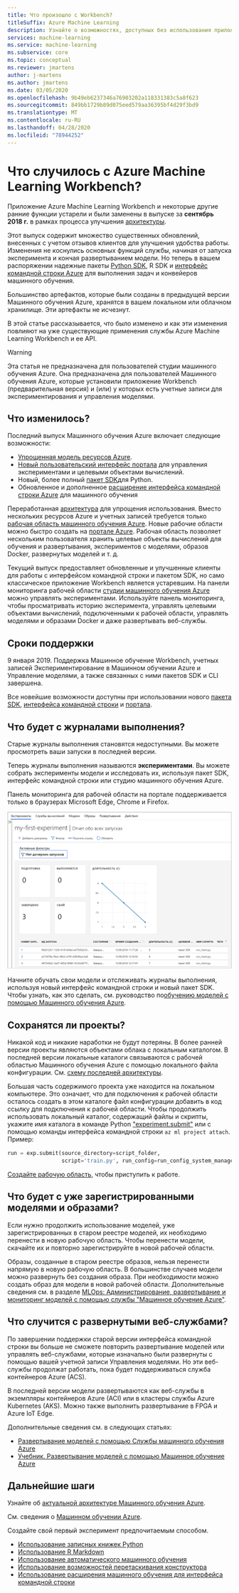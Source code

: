 ```yaml
---
title: Что произошло с Workbench?
titleSuffix: Azure Machine Learning
description: Узнайте о возможностях, доступных без использования приложения Workbench, и сроках поддержки.
services: machine-learning
ms.service: machine-learning
ms.subservice: core
ms.topic: conceptual
ms.reviewer: jmartens
author: j-martens
ms.author: jmartens
ms.date: 03/05/2020
ms.openlocfilehash: 9b49eb6237346a76903202a118331383c5a8f623
ms.sourcegitcommit: 849bb1729b89d075eed579aa36395bf4d29f3bd9
ms.translationtype: MT
ms.contentlocale: ru-RU
ms.lasthandoff: 04/28/2020
ms.locfileid: "78944252"
---
```

# <a name="what-happened-to-azure-machine-learning-workbench"></a>Что случилось с Azure Machine Learning Workbench?

Приложение Azure Machine Learning Workbench и некоторые другие ранние функции устарели и были заменены в выпуске за **сентябрь 2018 г.** в рамках процесса улучшения [архитектуры](concept-azure-machine-learning-architecture.md).

Этот выпуск содержит множество существенных обновлений, внесенных с учетом отзывов клиентов для улучшения удобства работы. Изменения не коснулись основных функций службы, начиная от запуска эксперимента и кончая развертыванием модели. Но теперь в вашем распоряжении надежные пакеты <a href="https://docs.microsoft.com/python/api/overview/azure/ml/intro?view=azure-ml-py" target="_blank">Python SDK</a>, R SDK и [интерфейс командной строки Azure](reference-azure-machine-learning-cli.md) для выполнения задач и конвейеров машинного обучения.

Большинство артефактов, которые были созданы в предыдущей версии Машинного обучения Azure, хранятся в вашем локальном или облачном хранилище. Эти артефакты не исчезнут.

В этой статье рассказывается, что было изменено и как эти изменения повлияют на уже существующие применения службы Azure Machine Learning Workbench и ее API.

>[!Warning]
>Эта статья не предназначена для пользователей студии машинного обучения Azure. Она предназначена для пользователей Машинного обучения Azure, которые установили приложение Workbench (предварительная версия) и (или) у которых есть учетные записи для экспериментирования и управления моделями.


## <a name="what-changed"></a>Что изменилось?

Последний выпуск Машинного обучения Azure включает следующие возможности:
+ [Упрощенная модель ресурсов Azure](concept-azure-machine-learning-architecture.md).
+ [Новый пользовательский интерфейс портала](how-to-track-experiments.md) для управления экспериментами и целевыми объектами вычислений.
+ Новый, более полный <a href="https://docs.microsoft.com/python/api/overview/azure/ml/intro?view=azure-ml-py" target="_blank">пакет SDK</a>для Python.
+ Обновленное и дополненное [расширение интерфейса командной строки Azure](reference-azure-machine-learning-cli.md) для машинного обучения

Переработанная [архитектура](concept-azure-machine-learning-architecture.md) для упрощения использования. Вместо нескольких ресурсов Azure и учетных записей требуется только [рабочая область машинного обучения Azure](concept-workspace.md). Новые рабочие области можно быстро создать на [портале Azure](how-to-manage-workspace.md). Рабочая область позволяет нескольким пользователя хранить целевые объекты вычислений для обучения и развертывания, экспериментов с моделями, образов Docker, развернутых моделей и т. д.

Текущий выпуск предоставляет обновленные и улучшенные клиенты для работы с интерфейсом командной строки и пакетом SDK, но само классическое приложение Workbench является устаревшим. На панели мониторинга рабочей области [студии машинного обучения Azure](how-to-track-experiments.md#view-the-experiment-in-the-web-portal) можно управлять экспериментами. Используйте панель мониторинга, чтобы просматривать историю эксперимента, управлять целевыми объектами вычислений, подключенными к рабочей области, управлять моделями и образами Docker и даже развертывать веб-службы.

<a name="timeline"></a>

## <a name="support-timeline"></a>Сроки поддержки

9 января 2019. Поддержка Машинное обучение Workbench, учетных записей Экспериментирование в Машинном обучении Azure и Управление моделями, а также связанных с ними пакетов SDK и CLI завершена.

Все новейшие возможности доступны при использовании нового <a href="https://docs.microsoft.com/python/api/overview/azure/ml/intro?view=azure-ml-py" target="_blank">пакета SDK</a>, [интерфейса командной строки](reference-azure-machine-learning-cli.md) и [портала](how-to-manage-workspace.md).

## <a name="what-about-run-histories"></a>Что будет с журналами выполнения?

Старые журналы выполнения становятся недоступными. Вы можете просмотреть ваши запуски в последней версии.

Теперь журналы выполнения называются **экспериментами**. Вы можете собрать эксперименты модели и исследовать их, используя пакет SDK, интерфейс командной строки или студию машинного обучения Azure.

Панель мониторинга для рабочей области на портале поддерживается только в браузерах Microsoft Edge, Chrome и Firefox.

[![Веб-портал](./media/overview-what-happened-to-workbench/image001.png)](./media/overview-what-happened-to-workbench/image001.png#lightbox)

Начните обучать свои модели и отслеживать журналы выполнения, используя новый интерфейс командной строки и новый пакет SDK. Чтобы узнать, как это сделать, см. руководство по[обучению моделей с помощью Машинного обучения Azure](tutorial-train-models-with-aml.md).

## <a name="will-projects-persist"></a>Сохранятся ли проекты?

Никакой код и никакие наработки не будут потеряны. В более ранней версии проекты являются объектами облака с локальным каталогом. В последней версии локальные каталоги связываются с рабочей областью Машинного обучения Azure с помощью локального файла конфигурации. См. [схему последней архитектуры](concept-azure-machine-learning-architecture.md).

Большая часть содержимого проекта уже находится на локальном компьютере. Это означает, что для подключения к рабочей области осталось создать в этом каталоге файл конфигурации добавить в код ссылку для подключения к рабочей области. Чтобы продолжить использовать локальный каталог, содержащий файлы и скрипты, укажите имя каталога в команде Python ["experiment.submit"](https://docs.microsoft.com/python/api/azureml-core/azureml.core.experiment.experiment?view=azure-ml-py) или с помощью команды интерфейса командной строки `az ml project attach`.  Пример:
```python
run = exp.submit(source_directory=script_folder,
                 script='train.py', run_config=run_config_system_managed)
```

[Создайте рабочую область](how-to-manage-workspace.md), чтобы приступить к работе.

## <a name="what-about-my-registered-models-and-images"></a>Что будет с уже зарегистрированными моделями и образами?

Если нужно продолжить использование моделей, уже зарегистрированных в старом реестре моделей, их необходимо перенести в новую рабочую область. Чтобы перенести модели, скачайте их и повторно зарегистрируйте в новой рабочей области.

Образы, созданные в старом реестре образов, нельзя перенести напрямую в новую рабочую область. В большинстве случаев модели можно развернуть без создания образа. При необходимости можно создать образ для модели в новой рабочей области. Дополнительные сведения см. в разделе [MLOps: Администрирование, развертывание и мониторинг моделей с помощью службы "Машинное обучение Azure"](concept-model-management-and-deployment.md).

## <a name="what-about-deployed-web-services"></a>Что случится с развернутыми веб-службами?

По завершении поддержки старой версии интерфейса командной строки вы больше не сможете повторить развертывание моделей или управлять веб-службами, которые изначально были развернуты с помощью вашей учетной записи Управления моделями. Но эти веб-службы продолжат работать, пока будет поддерживаться служба контейнеров Azure (ACS).

В последней версии модели развертываются как веб-службы в экземпляры контейнеров Azure (ACI) или в кластеры службы Azure Kubernetes (AKS). Можно также выполнить развертывание в FPGA и Azure IoT Edge.

Дополнительные сведения см. в следующих статьях:
+ [Развертывание моделей с помощью Службы машинного обучения Azure](how-to-deploy-and-where.md)
+ [Учебник. Развертывание моделей с помощью Машинное обучение Azure](tutorial-deploy-models-with-aml.md)

## <a name="next-steps"></a>Дальнейшие шаги

Узнайте об [актуальной архитектуре Машинного обучения Azure](concept-azure-machine-learning-architecture.md).

См. сведения о [Машинном обучении Azure](overview-what-is-azure-ml.md).

Создайте свой первый эксперимент предпочитаемым способом.
  + [Использование записных книжек Python](tutorial-1st-experiment-sdk-setup.md)
  + [Использование R Markdown](tutorial-1st-r-experiment.md) 
  + [Использование автоматического машинного обучения](tutorial-designer-automobile-price-train-score.md) 
  + [Использование возможностей перетаскивания конструктора](tutorial-first-experiment-automated-ml.md) 
  + [Использование расширения машинного обучения для интерфейса командной строки](tutorial-train-deploy-model-cli.md)
